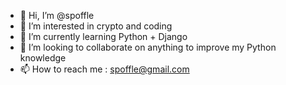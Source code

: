 - 👋 Hi, I’m @spoffle
- 👀 I’m interested in crypto and coding
- 🌱 I’m currently learning Python + Django
- 💞️ I’m looking to collaborate on anything to improve my Python knowledge
- 📫 How to reach me : spoffle@gmail.com

<!---
spoffle/spoffle is a ✨ special ✨ repository because its `README.md` (this file) appears on your GitHub profile.
You can click the Preview link to take a look at your changes.
--->
